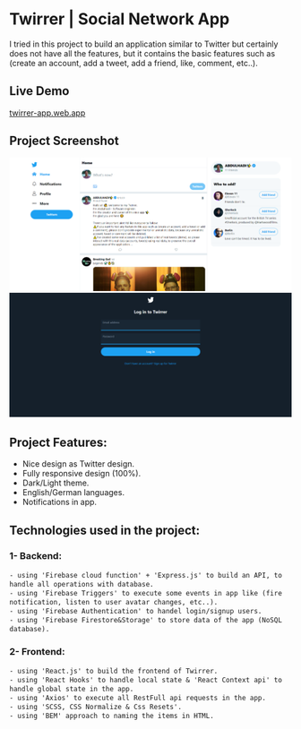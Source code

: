 # Twirrer | Social Network App

I tried in this project to build an application similar to Twitter but certainly does not have all the features, but it contains the basic features such as (create an account, add a tweet, add a friend, like, comment, etc..).

## Live Demo
[twirrer-app.web.app](https://twirrer-app.web.app/)

## Project Screenshot
![Twirrer screenshot](./home.PNG)
![Twirrer screenshot](./twirrer.PNG)

## Project Features:
- Nice design as Twitter design.
- Fully responsive design (100%).
- Dark/Light theme.
- English/German languages.
- Notifications in app. 

## Technologies used in the project:
### 1- Backend:
    - using 'Firebase cloud function' + 'Express.js' to build an API, to handle all operations with database.
    - using 'Firebase Triggers' to execute some events in app like (fire notification, listen to user avatar changes, etc..).
    - using 'Firebase Authentication' to handel login/signup users.
    - using 'Firebase Firestore&Storage' to store data of the app (NoSQL database).

### 2- Frontend:
    - using 'React.js' to build the frontend of Twirrer.
    - using 'React Hooks' to handle local state & 'React Context api' to handle global state in the app.
    - using 'Axios' to execute all RestFull api requests in the app.
    - using 'SCSS, CSS Normalize & Css Resets'.
    - using 'BEM' approach to naming the items in HTML.
